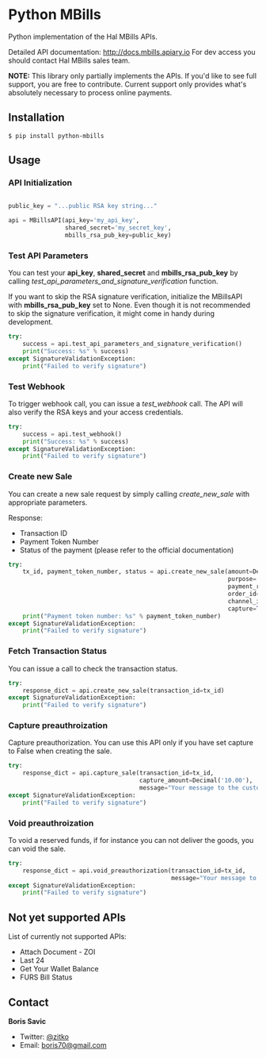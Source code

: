 # Python MBills

Python implementation of the Hal MBills APIs.

Detailed API documentation: http://docs.mbills.apiary.io
For dev access you should contact Hal MBills sales team. 


**NOTE:** This library only partially implements the APIs. If you'd like to see full support, you are free to contribute. 
Current support only provides what's absolutely necessary to process online payments.

## Installation

    $ pip install python-mbills
    
## Usage

### API Initialization

```python

public_key = "...public RSA key string..."

api = MBillsAPI(api_key='my_api_key',
                shared_secret='my_secret_key',
                mbills_rsa_pub_key=public_key)
```


### Test API Parameters

You can test your **api_key**, **shared_secret** and **mbills_rsa_pub_key** by calling 
*test_api_parameters_and_signature_verification* function.

If you want to skip the RSA signature verification, initialize the MBillsAPI with **mbills_rsa_pub_key** set to None. 
Even though it is not recommended to skip the signature verification, it might come in handy during development.

```python
try:
    success = api.test_api_parameters_and_signature_verification()
    print("Success: %s" % success)
except SignatureValidationException:
    print("Failed to verify signature")
```

### Test Webhook

To trigger webhook call, you can issue a *test_webhook* call. The API will also
verify the RSA keys and your access credentials.

```python
try:
    success = api.test_webhook()
    print("Success: %s" % success)
except SignatureValidationException:
    print("Failed to verify signature")
```

### Create new Sale

You can create a new sale request by simply calling *create_new_sale* with appropriate parameters.

Response:
 - Transaction ID
 - Payment Token Number
 - Status of the payment (please refer to the official documentation)

```python
try:
    tx_id, payment_token_number, status = api.create_new_sale(amount=Decimal('10.00'),
                                                              purpose='Purpose of the payment',
                                                              payment_reference=None,
                                                              order_id=None,
                                                              channel_id=None,
                                                              capture=True)
    print("Payment token number: %s" % payment_token_number)
except SignatureValidationException:
    print("Failed to verify signature")
```

### Fetch Transaction Status

You can issue a call to check the transaction status. 

```python
try:
    response_dict = api.create_new_sale(transaction_id=tx_id)
except SignatureValidationException:
    print("Failed to verify signature")
```

### Capture preauthroization

Capture preauthorization. You can use this API only if you have set capture to False when creating the sale.

```python
try:
    response_dict = api.capture_sale(transaction_id=tx_id,
                                     capture_amount=Decimal('10.00'),
                                     message="Your message to the customer")
except SignatureValidationException:
    print("Failed to verify signature")
```

### Void preauthroization

To void a reserved funds, if for instance you can not deliver the goods, you can void the sale. 
```python
try:
    response_dict = api.void_preauthorization(transaction_id=tx_id,
                                              message="Your message to the customer")
except SignatureValidationException:
    print("Failed to verify signature")
```

## Not yet supported APIs

List of currently not supported APIs:
 - Attach Document - ZOI
 - Last 24 
 - Get Your Wallet Balance
 - FURS Bill Status


## Contact

**Boris Savic**

 * Twitter: [@zitko](https://twitter.com/zitko)
 * Email: boris70@gmail.com

